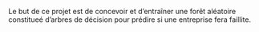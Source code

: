 Le but de ce projet est de concevoir et d’entraîner une forêt aléatoire constitueé d’arbres de décision pour prédire si une entreprise fera faillite.
